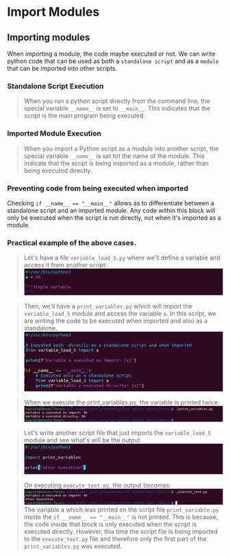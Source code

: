 # Import Modules


## Importing modules

When importing a module, the code maybe executed or not. We can write python code that can be used as both a `standalone script` and as a `module` that can be imported into other scripts.

### Standalone Script Execution

> When you run a python script directly from the command line, the special variable `__name__` is set to `__main__`. This indicates that the script is the main program being executed.

### Imported Module Execution

> When you import a Python script as a module into another script, the special variable `__name__` is set tot the name of the module. This indicate that the script is being imported as a module, rather than being executed directly.

### Preventing code from being executed when imported

Checking `if __name__ == "__main__"` allows as to differentiate between a standalone script and an imported module. Any code within this block will only be executed when the script is run directly, not when it's imported as a module.

### Practical example of the above cases.

> Let's have a file `variable_load_5.py` where we'll define a variable and access it from another script:
![variable_load_5.py](./images/variable_load_5.png)

> Then, we'll have a `print_variables.py` which will import the `variable_load_5` module and access the variable `a`. In this script, we are writing the code to be executed when imported and also as a standalone.
![print_variables.py](./images/print_variables.png)

> When we execute the print_variables.py, the variable is printed twice.
![print_variable_result](./images/print_variables_res.png)

> Let's write another script file that just imports the `variable_load_5` module and see what's will be the output.
![execute_test.py](./images/execute_test.png)

> On executing `execute_test.py`, the output becomes:
![execute_test_result](./images/execute_test_res.png)
The variable a which was printed on the script file `print_variable.py` inside the `if __name__ == "__main__"` is not printed. This is because, the code inside that block is only executed when the script is executed directly. However, this time the script file is being imported to the `execute_test.py` file and therefore only the first part of the `print_variables.py` was executed. 
